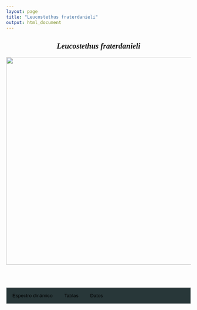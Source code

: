```yaml
---
layout: page
title: "Leucostethus fraterdanieli"
output: html_document
---
```



<style>
/* CSS para las pestañas */
.tab {
  overflow: hidden;
  border: 1px solid #ccc;
  background-color: #283739;
}
.tab button {
  background-color: inherit;
  float: left;
  border: none;
  outline: none;
  cursor: pointer;
  padding: 14px 16px;
  transition: 0.3s;
}
.tab button:hover {
  background-color: #ddd;
}
.tab button.active {
  background-color: #ccc;
}
.tabcontent {
  display: none;
  padding: 6px 12px;
  border: 1px solid #ccc;
  border-top: none;
}
/* CSS para audios */
.audio-container {
  display: flex;
  flex-direction: column;
}
.audio-container audio {
  margin-bottom: 10px;
}

/* Ocultar el título en la página */
body h1 {
  display: none;
}
</style>


<script>
function openTab(evt, tabName) {
  var i, tabcontent, tablinks;
  tabcontent = document.getElementsByClassName("tabcontent");
  for (i = 0; i < tabcontent.length; i++) {
    tabcontent[i].style.display = "none";
  }
  tablinks = document.getElementsByClassName("tablinks");
  for (i = 0; i < tablinks.length; i++) {
    tablinks[i].className = tablinks[i].className.replace(" active", "");
  }
  document.getElementById(tabName).style.display = "block";
  evt.currentTarget.className += " active";
}
</script>

<!-- Presentacion de la especie y los datos -->

<div style="font-family: Times; text-align: center;">
    <h2><i>Leucostethus fraterdanieli</i></h2>
    <img src="{{ site.baseurl }}/images/especie_Leucostethus_fraterdanieli.png" style="width:15cm;">
</div>

<br><br>

<!-- Definicion de secciones -->

<div class="tab">
  <button class="tablinks" onclick="openTab(event, 'EspectroLefr')">Espectro dinámico</button>
  <button class="tablinks" onclick="openTab(event, 'tabLefr')">Tablas</button>
  <button class="tablinks" onclick="openTab(event, 'audLefr')">Datos</button>
</div>

<!-- Seccion espectrograma -->

<div id="EspectroLefr" class="tabcontent" style="text-align: center;">
  <video width="100%" height="auto" controls style="display: block; margin-left: auto; margin-right: auto;">
    <source src="{{ site.baseurl }}/Espectrograms/Leucostethus_fraterdanieli.mp4" type="video/mp4">
    Tu navegador no soporta el elemento de video.
  </video>
  <br><br>
  <img src="{{ site.baseurl }}/images/espectrograma_Diasporus_anthrax.png" style="width:10cm; display: block; margin-left: auto; margin-right: auto;">
</div>

<!-- Seccion de tablas -->

<div id="tabLefr" class="tabcontent">
  <p>Descarga tabla de medidas <a href="https://bit.ly/3LUkN5s">aquí</a>.</p>
  <p>Descarga tabla selección RAVEN <a href="https://bit.ly/3LUkN5s">aquí</a>.</p>
</div>

<!-- Seccion de audios -->

<div id="audLefr" class="tabcontent">
  <div class="audio-container">
    <audio controls>
      <source src="{{ site.baseurl }}/Audios/Boana_boans.wav" type="audio/wav">
      Tu navegador no soporta el elemento de audio.
    </audio>
  </div>
  <p>Audios disponibles <a href="https://bit.ly/3LUkN5s">aquí</a>.</p>
</div>

